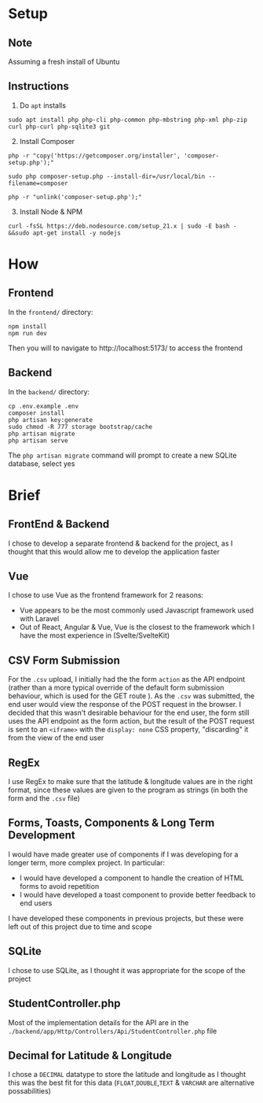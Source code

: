 # Setup
## Note
Assuming a fresh install of Ubuntu
## Instructions
1. Do `apt` installs
```
sudo apt install php php-cli php-common php-mbstring php-xml php-zip curl php-curl php-sqlite3 git
```
2. Install Composer
```
php -r "copy('https://getcomposer.org/installer', 'composer-setup.php');"

sudo php composer-setup.php --install-dir=/usr/local/bin --filename=composer

php -r "unlink('composer-setup.php');"
```
3. Install Node & NPM
```
curl -fsSL https://deb.nodesource.com/setup_21.x | sudo -E bash - &&sudo apt-get install -y nodejs
```
# How
## Frontend
In the `frontend/` directory:
```
npm install
npm run dev
```
Then you will to navigate to http://localhost:5173/ to access the frontend
## Backend
In the `backend/` directory:
```
cp .env.example .env
composer install
php artisan key:generate
sudo chmod -R 777 storage bootstrap/cache
php artisan migrate
php artisan serve
```
The `php artisan migrate` command will prompt to create a new SQLite database, select yes
# Brief
## FrontEnd & Backend
I chose to develop a separate frontend & backend for the project, as I thought that this would allow me to develop the application faster
## Vue
I chose to use Vue as the frontend framework for 2 reasons:
- Vue appears to be the most commonly used Javascript framework used with Laravel
- Out of React, Angular & Vue, Vue is the closest to the framework which I have the most experience in (Svelte/SvelteKit)
## CSV Form Submission
For the `.csv` upload, I initially had the the form `action` as the API endpoint (rather than a more typical override of the default form submission behaviour, which is used for the GET route ). As the `.csv` was submitted, the end user would view the response of the POST request in the browser. I decided that this wasn't desirable behaviour for the end user, the form still uses the API endpoint as the form action, but the result of the POST request is sent to an `<iframe>` with the `display: none` CSS property, "discarding" it from the view of the end user
## RegEx
I use RegEx to make sure that the latitude & longitude values are in the right format, since these values are given to the program as strings (in both the form and the `.csv` file)
## Forms, Toasts, Components & Long Term Development
I would have made greater use of components if I was developing for a longer term, more complex project. In particular:
- I would have developed a component to handle the creation of HTML forms to avoid repetition
- I would have developed a toast component to provide better feedback to end users

I have developed these components in previous projects, but these were left out of this project due to time and scope
## SQLite
I chose to use SQLite, as I thought it was appropriate for the scope of the project
## StudentController.php
Most of the implementation details for the API are in the `./backend/app/Http/Controllers/Api/StudentController.php` file
## Decimal for Latitude & Longitude
I chose a `DECIMAL` datatype to store the latitude and longitude as I thought this was the best fit for this data (`FLOAT`,`DOUBLE`,`TEXT` & `VARCHAR` are alternative possabilities)

